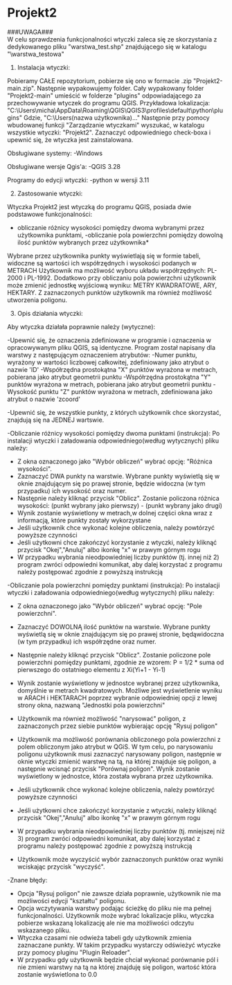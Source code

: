 # Projekt2
###UWAGA### \
W celu sprawdzenia funkcjonalności wtyczki zaleca się ze skorzystania z dedykowanego pliku "warstwa_test.shp" znajdującego się w katalogu "\warstwa_testowa"


1. Instalacja wtyczki:

Pobieramy CAŁE repozytorium, pobierze się ono w formacie .zip "Projekt2-main.zip". Następnie wypakowujemy folder. Cały wypakowany folder "Projekt2-main" umieścić w folderze "plugins" odpowiadającego za przechowywanie wtyczek do programu QGIS. Przykładowa lokalizacja:
"C:\Users\micha\AppData\Roaming\QGIS\QGIS3\profiles\default\python\plugins"
Gdzie, "C:\Users\(nazwa użytkownika)\..."
Następnie przy pomocy wbudowanej funkcji "Zarządzanie wtyczkami" wyszukać, w katalogu wszystkie wtyczki: "Projekt2". Zaznaczyć odpowiedniego check-boxa i upewnić się, że wtyczka jest zainstalowana.

Obsługiwane systemy:
-Windows

Obsługiwane wersje Qgis'a:
-QGIS 3.28

Programy do edycji wtyczki:
-python w wersji 3.11


2. Zastosowanie wtyczki:

Wtyczka Projekt2 jest wtyczką do programu QGIS, posiada dwie podstawowe funkcjonalności:
- obliczanie różnicy wysokości pomiędzy dwoma wybranymi przez użytkownika punktami,
-obliczanie pola powierzchni pomiędzy dowolną ilość punktów wybranych przez użytkownika*

Wybrane przez użytkownika punkty wyświetlają się w formie tabeli, widoczne są wartości ich współrzędnych i wysokości podanych w METRACH
Użytkownik ma możliwość wyboru układu współrzędnych: PL-2000 i PL-1992. Dodatkowo przy obliczaniu pola powierzchni użytkownik może zmienić jednostkę wyjściową wyniku: METRY KWADRATOWE, ARY, HEKTARY. Z zaznaczonych punktów użytkownik ma również możliwość utworzenia poligonu.

3. Opis działania wtyczki:

Aby wtyczka działała poprawnie należy (wytyczne):
 
-Upewnić się, że oznaczenia zdefiniowane w programie i oznaczenia w opracowywanym pliku QGIS, są identyczne. Program został napisany dla warstwy z następującym oznaczeniem atrybutów:
 -Numer punktu, wyrażony w wartości liczbowej całkowitej, zdefiniowany jako atrybut o nazwie 'ID'
 -Współrzędna prostokątna "X" punktów wyrażona w metrach, pobierana jako atrybut geometrii punktu
 -Współrzędna prostokątna "Y" punktów wyrażona w metrach, pobierana jako atrybut geometrii punktu
 -Wysokość punktu "Z" punktów wyrażona w metrach, zdefiniowana jako atrybut o nazwie 'zcoord'

-Upewnić się, że wszystkie punkty, z których użytkownik chce skorzystać, znajdują się na JEDNEJ wartswie.

-Obliczanie różnicy wysokości pomiędzy dwoma punktami (instrukcja):
Po instalacji wtyczki i załadowania odpowiedniego(według wytycznych) pliku należy:
 - Z okna oznaczonego jako "Wybór obliczeń" wybrać opcję: "Różnica wysokości".
 - Zaznaczyć DWA punkty na warstwie. Wybrane punkty wyświetlą się w oknie znajdującym się po prawej stronie, będzie widoczna (w tym przypadku) ich wysokość oraz numer.
 - Następnie należy kliknąć przycisk "Oblicz". Zostanie policzona różnica wysokości: (punkt wybrany jako pierwszy) - (punkt wybrany jako drugi) 
 - Wynik zostanie wyświetlony w metrach,w dolnej części okna wraz z informacją, które punkty zostały wykorzystane 
 - Jeśli użytkownik chce wykonać kolejne obliczenia, należy powtórzyć powyższe czynności
 - Jeśli użytkowni chce zakończyć korzystanie z wtyczki, należy kliknąć przycisk "Okej","Anuluj" albo ikonkę "x" w prawym górnym rogu
 - W przypadku wybrania nieodpowiedniej liczby punktów (tj. innej niż 2) program zwróci odpowiedni komunikat, aby dalej korzystać z programu należy postępować zgodnie z powyższą instrukcją

-Obliczanie pola powierzchni pomiędzy punktami (instrukcja):
Po instalacji wtyczki i załadowania odpowiedniego(według wytycznych) pliku należy:
 - Z okna oznaczonego jako "Wybór obliczeń" wybrać opcję: "Pole powierzchni".
 - Zaznaczyć DOWOLNĄ ilość punktów na warstwie. Wybrane punkty wyświetlą się w oknie znajdującym się po prawej stronie, będąwidoczna (w tym przypadku) ich współrzędne oraz numer.
 - Następnie należy kliknąć przycisk "Oblicz". Zostanie policzone pole powierzchni pomiędzy punktami, zgodnie ze wzorem: P = 1/2 * suma od pierwszego do ostatniego elementu z Xi(Yi+1 - Yi-1)
 - Wynik zostanie wyświetlony w jednostce wybranej przez użytkownika, domyślnie w metrach kwadratowych. Możliwe jest wyświetlenie wyniku w ARACH i HEKTARACH poprzez wybranie odpowiedniej opcji z lewej strony okna, nazwaną "Jednostki pola powierzchni"
 - Użytkownik ma również możliwość "narysować" poligon, z zaznaczonych przez siebie punktów wybierając opcję "Rysuj poligon"
 - Użytkownik ma możliwość porównania obliczonego pola powierzchni z polem obliczonym jako atrybut w QGiS. W tym celu, po narysowaniu poligonu użytkownik musi zaznaczyć narysowany poligon, następnie w oknie wtyczki zmienić warstwę na tą, na której znajduje się poligon, a następnie wcisnąć przycisk "Porównaj poligon". Wynik zostanie wyświetlony w jednostce, która została wybrana przez użytkownika.
 - Jeśli użytkownik chce wykonać kolejne obliczenia, należy powtórzyć powyższe czynności
 - Jeśli użytkowni chce zakończyć korzystanie z wtyczki, należy kliknąć przycisk "Okej","Anuluj" albo ikonkę "x" w prawym górnym rogu
 - W przypadku wybrania nieodpowiedniej liczby punktów (tj. mniejszej niż 3) program zwróci odpowiedni komunikat, aby dalej korzystać z programu należy postępować zgodnie z powyższą instrukcją

- Użytkownik może wyczyścić wybór zaznaczonych punktów oraz wyniki wciskając przycisk "wyczyść".

-Znane błędy:
 - Opcja "Rysuj poligon" nie zawsze działa poprawnie, użytkownik nie ma możliwości edycji "kształtu" poligonu.
 - Opcja wczytywania warstwy podając ścieżkę do pliku nie ma pełnej funkcjonalności. Użytkownik może wybrać lokalizacje pliku, wtyczka pobierze wskazaną lokalizację ale nie ma możliwości odczytu wskazanego pliku.
 - Wtyczka czasami nie odwieża tabeli gdy użytkownik zmienia zaznaczane punkty. W takim przypadku wystarczy odświeżyć wtyczke przy pomocy pluginu "Plugin Reloader".
 - W przypadku gdy użytkownik będzie chciał wykonać porównanie pól i nie zmieni warstwy na tą na której znajduję się poligon, wartość która zostanie wyświetlona to 0.0
 










